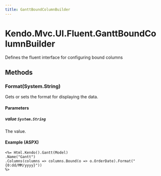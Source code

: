 ```yaml
---
title: GanttBoundColumnBuilder
---
```


# Kendo.Mvc.UI.Fluent.GanttBoundColumnBuilder
Defines the fluent interface for configuring bound columns




## Methods


### Format(System.String)
Gets or sets the format for displaying the data.


#### Parameters

##### value `System.String`
The value.




#### Example (ASPX)
    <%= Html.Kendo().Gantt(Model)
    .Name("Gantt")
    .Columns(columns => columns.Bound(o => o.OrderDate).Format("{0:dd/MM/yyyy}"))
    %>



